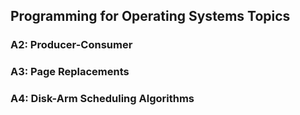 ## Programming for Operating Systems Topics

### A2: Producer-Consumer

### A3: Page Replacements

### A4: Disk-Arm Scheduling Algorithms